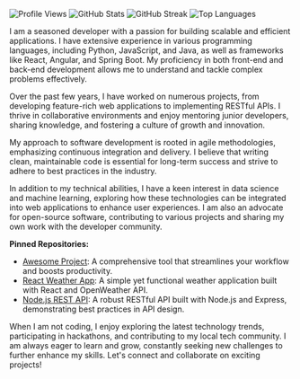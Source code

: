 ![Profile Views](https://komarev.com/ghpvc/?username=rogerchapman621)
![GitHub Stats](https://github-readme-stats.vercel.app/api?username=rogerchapman621&show_icons=true&theme=radical)
![GitHub Streak](https://github-readme-streak-stats.herokuapp.com/?user=rogerchapman621&theme=radical)
![Top Languages](https://github-readme-stats.vercel.app/api/top-langs/?username=rogerchapman621&layout=compact&theme=radical)

I am a seasoned developer with a passion for building scalable and efficient applications. I have extensive experience in various programming languages, including Python, JavaScript, and Java, as well as frameworks like React, Angular, and Spring Boot. My proficiency in both front-end and back-end development allows me to understand and tackle complex problems effectively.

Over the past few years, I have worked on numerous projects, from developing feature-rich web applications to implementing RESTful APIs. I thrive in collaborative environments and enjoy mentoring junior developers, sharing knowledge, and fostering a culture of growth and innovation.

My approach to software development is rooted in agile methodologies, emphasizing continuous integration and delivery. I believe that writing clean, maintainable code is essential for long-term success and strive to adhere to best practices in the industry.

In addition to my technical abilities, I have a keen interest in data science and machine learning, exploring how these technologies can be integrated into web applications to enhance user experiences. I am also an advocate for open-source software, contributing to various projects and sharing my own work with the developer community.

**Pinned Repositories:**
- [Awesome Project](https://github.com/rogerchapman621/awesome-project): A comprehensive tool that streamlines your workflow and boosts productivity.
- [React Weather App](https://github.com/rogerchapman621/react-weather-app): A simple yet functional weather application built with React and OpenWeather API.
- [Node.js REST API](https://github.com/rogerchapman621/nodejs-rest-api): A robust RESTful API built with Node.js and Express, demonstrating best practices in API design.

When I am not coding, I enjoy exploring the latest technology trends, participating in hackathons, and contributing to my local tech community. I am always eager to learn and grow, constantly seeking new challenges to further enhance my skills. Let's connect and collaborate on exciting projects!
